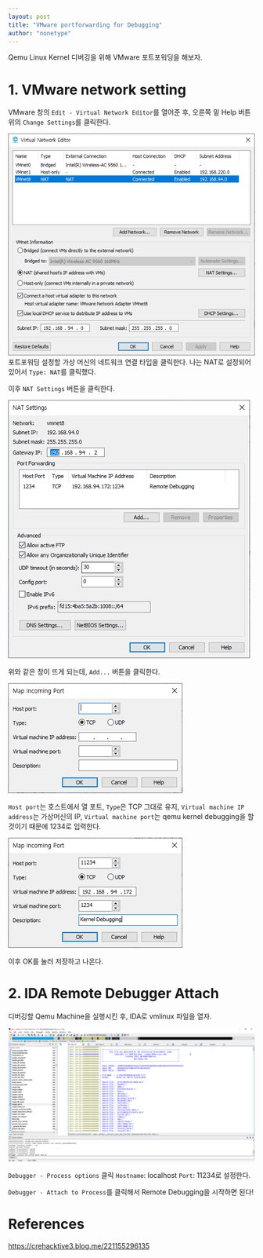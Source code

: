 ```yaml
---
layout: post
title: "VMware portforwarding for Debugging"
author: "nonetype"
---
```


Qemu Linux Kernel 디버깅을 위해 VMware 포트포워딩을 해보자.

# 1. VMware network setting

VMware 창의 `Edit - Virtual Network Editor`를 열어준 후, 오른쪽 밑 Help 버튼 위의 `Change Settings`를 클릭한다.

![vne_nat](/assets/vne_nat.PNG)
포트포워딩 설정할 가상 머신의 네트워크 연결 타입을 클릭한다.
나는 NAT로 설정되어 있어서 `Type: NAT`를 클릭했다.

이후 `NAT Settings` 버튼을 클릭한다.

![vne_nat_setting](/assets/vne_nat_setting.PNG)

위와 같은 창이 뜨게 되는데, `Add...` 버튼을 클릭한다.

![vne_nat_setting_add](/assets/vne_nat_setting_add.PNG)

`Host port`는 호스트에서 열 포트,
`Type`은 TCP 그대로 유지,
`Virtual machine IP address`는 가상머신의 IP,
`Virtual machine port`는 qemu kernel debugging을 할 것이기 때문에 1234로 입력한다.

![vne_nat_setting_add_comp](/assets/vne_nat_setting_add_comp.PNG)

이후 OK를 눌러 저장하고 나온다.


# 2. IDA Remote Debugger Attach

디버깅할 Qemu Machine을 실행시킨 후, IDA로 vmlinux 파일을 열자.

![vne_ida](/assets/vne_ida.PNG)

`Debugger - Process options` 클릭
`Hostname`: localhost
`Port`: 11234로 설정한다.

`Debugger - Attach to Process`를 클릭해서 Remote Debugging을 시작하면 된다!

# References
<https://crehacktive3.blog.me/221155296135>

